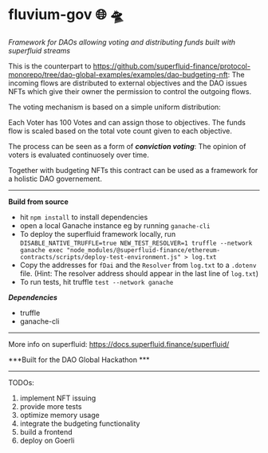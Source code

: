 # fluvium-gov :globe_with_meridians: :flying_saucer:
*Framework for DAOs allowing voting and distributing funds built with superfluid streams*


This is the counterpart to https://github.com/superfluid-finance/protocol-monorepo/tree/dao-global-examples/examples/dao-budgeting-nft:
The incoming flows are distributed to external objectives and the DAO issues NFTs which give their owner the permission to control the outgoing flows.

The voting mechanism is based on a simple uniform distribution:

Each Voter has 100 Votes and can assign those to objectives. The funds flow is scaled based on the total vote count given to each objective.

The process can be seen as a form of ***conviction voting***: The opinion of voters is evaluated continuosely over time.

Together with budgeting NFTs this contract can be used as a framework for a holistic DAO governement. 

______________________________________________
**Build from source**
- hit `npm install` to install dependencies
- open a local Ganache instance eg by running `ganache-cli`
- To deploy the superfluid framework locally, run `DISABLE_NATIVE_TRUFFLE=true NEW_TEST_RESOLVER=1 truffle --network ganache exec "node_modules/@superfluid-finance/ethereum-contracts/scripts/deploy-test-environment.js" > log.txt
`
- Copy the addresses for `fDai` and the `Resolver` from `log.txt` to a `.dotenv` file. (Hint: The resolver address should appear in the last line of `log.txt`)
- To run tests, hit truffle `test --network ganache` 

***Dependencies***
- truffle
- ganache-cli
_____________________________________________

More info on superfluid:
https://docs.superfluid.finance/superfluid/

***Built for the DAO Global Hackathon ***
______________________________________________

TODOs:

1. implement NFT issuing
2. provide more tests
4. optimize memory usage
5. integrate the budgeting functionality
6. build a frontend
7. deploy on Goerli
